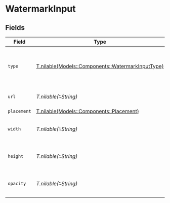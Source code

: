 # WatermarkInput


## Fields

| Field                                                                                          | Type                                                                                           | Required                                                                                       | Description                                                                                    | Example                                                                                        |
| ---------------------------------------------------------------------------------------------- | ---------------------------------------------------------------------------------------------- | ---------------------------------------------------------------------------------------------- | ---------------------------------------------------------------------------------------------- | ---------------------------------------------------------------------------------------------- |
| `type`                                                                                         | [T.nilable(Models::Components::WatermarkInputType)](../../models/shared/watermarkinputtype.md) | :heavy_minus_sign:                                                                             | Type of overlay (currently only supports 'watermark').                                         | watermark                                                                                      |
| `url`                                                                                          | *T.nilable(::String)*                                                                          | :heavy_minus_sign:                                                                             | URL of the watermark image.                                                                    | https://static.fastpix.io/watermark-4k.png                                                     |
| `placement`                                                                                    | [T.nilable(Models::Components::Placement)](../../models/shared/placement.md)                   | :heavy_minus_sign:                                                                             | N/A                                                                                            |                                                                                                |
| `width`                                                                                        | *T.nilable(::String)*                                                                          | :heavy_minus_sign:                                                                             | Width of the watermark in percentage or pixels.                                                | 25%                                                                                            |
| `height`                                                                                       | *T.nilable(::String)*                                                                          | :heavy_minus_sign:                                                                             | Height of the watermark in percentage or pixels.                                               | 25%                                                                                            |
| `opacity`                                                                                      | *T.nilable(::String)*                                                                          | :heavy_minus_sign:                                                                             | Opacity of the watermark in percentage.                                                        | 80%                                                                                            |